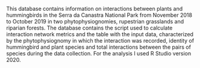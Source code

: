 This database contains information on interactions between plants and hummingbirds in the Serra da Canastra National Park from November 2018 to October 2019 in two phytophysiognomies, rupestrian grasslands and riparian forests. 
The database contains the script used to calculate interaction network metrics and the table with the input data, characterized by the phytophysiognomy in which the interaction was recorded, identity of hummingbird and plant species and total interactions between the pairs of species during the data collection. 
For the analysis I used R Studio version 2020.
